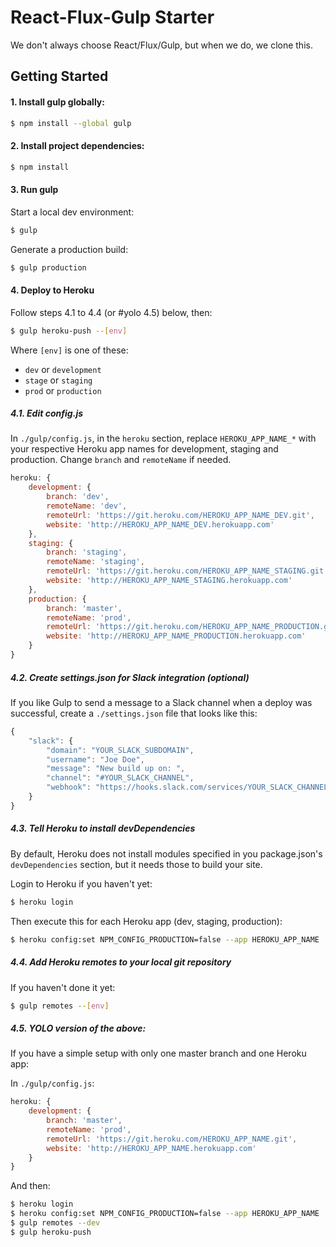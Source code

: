 # React-Flux-Gulp Starter

We don't always choose React/Flux/Gulp, but when we do, we clone this.

## Getting Started

#### 1. Install gulp globally:

```sh
$ npm install --global gulp
```

#### 2. Install project dependencies:

```sh
$ npm install
```

#### 3. Run gulp

Start a local dev environment:

```sh
$ gulp
```

Generate a production build:

```sh
$ gulp production
```

#### 4. Deploy to Heroku

Follow steps 4.1 to 4.4 (or #yolo 4.5) below, then:

```sh
$ gulp heroku-push --[env]
```

Where `[env]` is one of these:

- `dev` or `development`
- `stage` or `staging`
- `prod` or `production`

##### 4.1. Edit config.js

In `./gulp/config.js`, in the `heroku` section, replace `HEROKU_APP_NAME_*` with your respective Heroku app names for development, staging and production. Change `branch` and `remoteName` if needed.

```js
heroku: {
    development: {
        branch: 'dev',
        remoteName: 'dev',
        remoteUrl: 'https://git.heroku.com/HEROKU_APP_NAME_DEV.git',
        website: 'http://HEROKU_APP_NAME_DEV.herokuapp.com'
    },
    staging: {
        branch: 'staging',
        remoteName: 'staging',
        remoteUrl: 'https://git.heroku.com/HEROKU_APP_NAME_STAGING.git',
        website: 'http://HEROKU_APP_NAME_STAGING.herokuapp.com'
    },
    production: {
        branch: 'master',
        remoteName: 'prod',
        remoteUrl: 'https://git.heroku.com/HEROKU_APP_NAME_PRODUCTION.git',
        website: 'http://HEROKU_APP_NAME_PRODUCTION.herokuapp.com'
    }
}
```

##### 4.2. Create settings.json for Slack integration (optional)

If you like Gulp to send a message to a Slack channel when a deploy was successful, create a `./settings.json` file that looks like this:

```js
{
    "slack": {
        "domain": "YOUR_SLACK_SUBDOMAIN",
        "username": "Joe Doe",
        "message": "New build up on: ",
        "channel": "#YOUR_SLACK_CHANNEL",
        "webhook": "https://hooks.slack.com/services/YOUR_SLACK_CHANNEL_WEBHOOK"
    }
}
```

##### 4.3. Tell Heroku to install devDependencies

By default, Heroku does not install modules specified in you package.json's `devDependencies` section, but it needs those to build your site.

Login to Heroku if you haven't yet:

```sh
$ heroku login
```

Then execute this for each Heroku app (dev, staging, production):

```sh
$ heroku config:set NPM_CONFIG_PRODUCTION=false --app HEROKU_APP_NAME
```

##### 4.4. Add Heroku remotes to your local git repository

If you haven't done it yet:

```sh
$ gulp remotes --[env]
```

##### 4.5. YOLO version of the above:

If you have a simple setup with only one master branch and one Heroku app:

In `./gulp/config.js`:

```js
heroku: {
    development: {
        branch: 'master',
        remoteName: 'prod',
        remoteUrl: 'https://git.heroku.com/HEROKU_APP_NAME.git',
        website: 'http://HEROKU_APP_NAME.herokuapp.com'
    }
}
```
And then:

```sh
$ heroku login
$ heroku config:set NPM_CONFIG_PRODUCTION=false --app HEROKU_APP_NAME
$ gulp remotes --dev
$ gulp heroku-push
```

